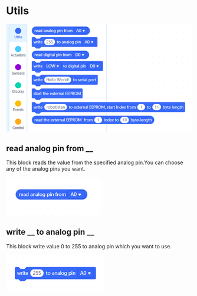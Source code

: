 # Utils

![sensors blocks image](../../_assets/utils.PNG)

## read analog pin from __

This block reads the value from the specified analog pin.You can choose any of the analog pins you want.

![sensors blocks image](../../_assets/read_analog.PNG)

## write __ to analog pin __

This block write value  0 to 255 to analog pin which you want to use.

![sensors blocks image](../../_assets/write_analog_pin.PNG)